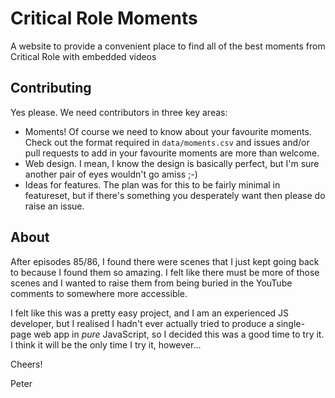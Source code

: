 # Critical Role Moments

A website to provide a convenient place to find all of the best moments from Critical Role with embedded videos

## Contributing

Yes please. We need contributors in three key areas:

* Moments! Of course we need to know about your favourite moments. Check out the format required in `data/moments.csv` and issues and/or pull requests to add in your favourite moments are more than welcome.
* Web design. I mean, I know the design is basically perfect, but I'm sure another pair of eyes wouldn't go amiss ;-)
* Ideas for features. The plan was for this to be fairly minimal in featureset, but if there's something you desperately want then please do raise an issue.

## About

After episodes 85/86, I found there were scenes that I just kept going back to because I found them so amazing. I felt like there must be more of those scenes and I wanted to raise them from being buried in the YouTube comments to somewhere more accessible.

I felt like this was a pretty easy project, and I am an experienced JS developer, but I realised I hadn't ever actually tried to produce a single-page web app in *pure* JavaScript, so I decided this was a good time to try it. I think it will be the only time I try it, however...

Cheers!

Peter
